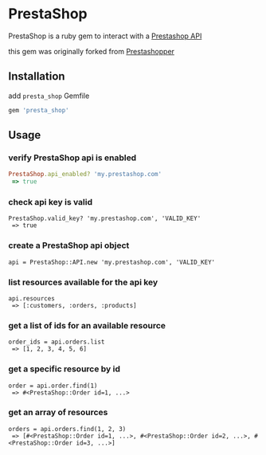 # PrestaShop

PrestaShop is a ruby gem to interact with a [Prestashop API](http://doc.prestashop.com/display/PS16/Using+the+PrestaShop+Web+Service)

this gem was originally forked from [Prestashopper](https://github.com/amatriain/prestashopper)

## Installation

add `presta_shop` Gemfile

```ruby
gem 'presta_shop'
```
    
## Usage

### verify PrestaShop api is enabled

```ruby
PrestaShop.api_enabled? 'my.prestashop.com'
 => true
```

### check api key is valid
```
PrestaShop.valid_key? 'my.prestashop.com', 'VALID_KEY'
 => true
```

### create a PrestaShop api object
```
api = PrestaShop::API.new 'my.prestashop.com', 'VALID_KEY'
```

### list resources available for the api key
```
api.resources
 => [:customers, :orders, :products] 
```

### get a list of ids for an available resource
```
order_ids = api.orders.list
 => [1, 2, 3, 4, 5, 6]
```

### get a specific resource by id
```
order = api.order.find(1)
 => #<PrestaShop::Order id=1, ...>
```

### get an array of resources
```
orders = api.orders.find(1, 2, 3)
 => [#<PrestaShop::Order id=1, ...>, #<PrestaShop::Order id=2, ...>, #<PrestaShop::Order id=3, ...>]
```
